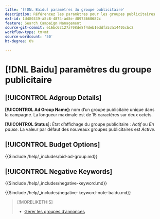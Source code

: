 ```yaml
---
title: '[!DNL Baidu] paramètres du groupe publicitaire'
description: Référencez les paramètres pour les groupes publicitaires  [!DNL Baidu] .
exl-id: 1d480339-a8c8-4874-ad8e-d8973660682c
feature: Search Campaign Management
source-git-commit: e16bc62127a708de8f4deb1eddfa53a14405cbc2
workflow-type: tm+mt
source-wordcount: '50'
ht-degree: 0%

---
```


# [!DNL Baidu] paramètres du groupe publicitaire

## [!UICONTROL Adgroup Details]

**[!UICONTROL Ad Group Name]:** nom d’un groupe publicitaire unique dans la campagne. La longueur maximale est de 15 caractères sur deux octets.

**[!UICONTROL Status]:** État d’affichage du groupe publicitaire : *Actif* ou *En pause*. La valeur par défaut des nouveaux groupes publicitaires est *Active*.

## [!UICONTROL Budget Options]

<!-- **[!UICONTROL Bid]:** -->

{{$include /help/_includes/bid-ad-group.md}}

## [!UICONTROL Negative Keywords]

<!-- **[!UICONTROL Negative Keywords]:** -->

{{$include /help/_includes/negative-keyword.md}}

<!-- Note for **[!UICONTROL Negative Keywords]:** -->

{{$include /help/_includes/negative-keyword-note-baidu.md}}

>[!MORELIKETHIS]
>
>* [Gérer les groupes d’annonces](/help/search-social-commerce/campaign-management/campaigns/ad-group-manage.md)
